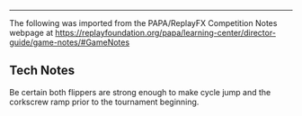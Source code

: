 ***
The following was imported from the PAPA/ReplayFX Competition Notes webpage at https://replayfoundation.org/papa/learning-center/director-guide/game-notes/#GameNotes

## Tech Notes
            
Be certain both flippers are strong enough to make cycle jump and the corkscrew ramp prior to the tournament beginning.
